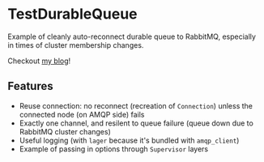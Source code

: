 # TestDurableQueue

Example of cleanly auto-reconnect durable queue to RabbitMQ, especially in times of cluster membership changes.

Checkout [my blog](https://blog.aquarhead.me/2018/07/stable_rabbitmq)!

## Features

- Reuse connection: no reconnect (recreation of `Connection`) unless the connected node (on AMQP side) fails
- Exactly one channel, and resilent to queue failure (queue down due to RabbitMQ cluster changes)
- Useful logging (with `lager` because it's bundled with `amqp_client`)
- Example of passing in options through `Supervisor` layers
